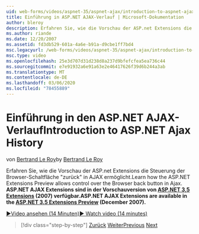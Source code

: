 ```yaml
---
uid: web-forms/videos/aspnet-35/aspnet-ajax/introduction-to-aspnet-ajax-history
title: Einführung in ASP.NET AJAX-Verlauf | Microsoft-Dokumentation
author: bleroy
description: Erfahren Sie, wie die Vorschau der ASP.net Extensions die Steuerung der Browser-Schaltfläche "zurück" in AJAX ermöglicht. ASP.NET AJAX-Erweiterungen sind in den 3,5 ASP.NET-Erweiterungen verfügbar...
ms.author: riande
ms.date: 12/20/2007
ms.assetid: fd3db529-601a-4a6e-b91a-d9cbe1ff7bd4
msc.legacyurl: /web-forms/videos/aspnet-35/aspnet-ajax/introduction-to-aspnet-ajax-history
msc.type: video
ms.openlocfilehash: 25e3d707d31d238d8a237d9bfefcfea5ea736c44
ms.sourcegitcommit: e7e91932a6e91a63e2e46417626f39d6b244a3ab
ms.translationtype: MT
ms.contentlocale: de-DE
ms.lasthandoff: 03/06/2020
ms.locfileid: "78455889"
---
```

# <a name="introduction-to-aspnet-ajax-history"></a><span data-ttu-id="e7cd1-104">Einführung in den ASP.NET AJAX-Verlauf</span><span class="sxs-lookup"><span data-stu-id="e7cd1-104">Introduction to ASP.NET Ajax History</span></span>

<span data-ttu-id="e7cd1-105">von [Bertrand Le Roy](https://github.com/bleroy)</span><span class="sxs-lookup"><span data-stu-id="e7cd1-105">by [Bertrand Le Roy](https://github.com/bleroy)</span></span>

<span data-ttu-id="e7cd1-106">Erfahren Sie, wie die Vorschau der ASP.net Extensions die Steuerung der Browser-Schaltfläche "zurück" in AJAX ermöglicht.</span><span class="sxs-lookup"><span data-stu-id="e7cd1-106">Learn how the ASP.NET Extensions Preview allows control over the Browser back button in Ajax.</span></span> <span data-ttu-id="e7cd1-107">**ASP.NET AJAX Extensions sind in der Vorschauversion von [ASP.NET 3,5 Extensions](https://www.asp.net/downloads/35-sp1#find) (2007) verfügbar.**</span><span class="sxs-lookup"><span data-stu-id="e7cd1-107">**ASP.NET AJAX Extensions are available in the [ASP.NET 3.5 Extensions Preview](https://www.asp.net/downloads/35-sp1#find) (December 2007).**</span></span>

[<span data-ttu-id="e7cd1-108">&#9654;Video ansehen (14 Minuten)</span><span class="sxs-lookup"><span data-stu-id="e7cd1-108">&#9654; Watch video (14 minutes)</span></span>](https://channel9.msdn.com/Blogs/ASP-NET-Site-Videos/introduction-to-aspnet-ajax-history)

> [!div class="step-by-step"]
> <span data-ttu-id="e7cd1-109">[Zurück](adonet-data-services-with-aspnet-ajax-support.md)
> [Weiter](using-script-combining-to-improve-ajax-performance.md)</span><span class="sxs-lookup"><span data-stu-id="e7cd1-109">[Previous](adonet-data-services-with-aspnet-ajax-support.md)
[Next](using-script-combining-to-improve-ajax-performance.md)</span></span>
